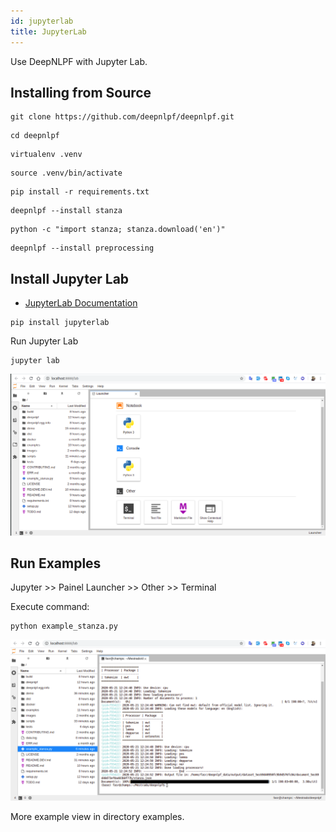 ```yaml
---
id: jupyterlab
title: JupyterLab
---
```


Use DeepNLPF with Jupyter Lab.

## Installing from Source

```shell
git clone https://github.com/deepnlpf/deepnlpf.git
```

```shell
cd deepnlpf
```

```shell
virtualenv .venv
```

```shell
source .venv/bin/activate
```

```shell
pip install -r requirements.txt
```

```shell
deepnlpf --install stanza
```

```shell
python -c "import stanza; stanza.download('en')"
```

```shell
deepnlpf --install preprocessing
```


## Install Jupyter Lab
- [JupyterLab Documentation](https://jupyterlab.readthedocs.io/en/latest/index.html)
```shell
pip install jupyterlab
```

Run Jupyter Lab
```shell
jupyter lab
```

![alt text](assets/img/jupyterlab_deepnlpfnlpf.png "Jupyter Lab DeepNLPF")

## Run Examples

Jupyter >> Painel Launcher >> Other >> Terminal

Execute command:
```shell
python example_stanza.py
```

![alt text](assets/img/jupyterlab_deepnlpfnlpf_run.png "Jupyter Lab DeepNLPF Run")

More example view in directory examples.
